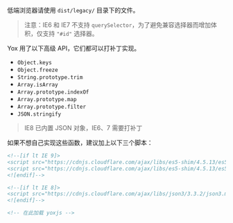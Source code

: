 低端浏览器请使用 `dist/legacy/` 目录下的文件。

> 注意：IE6 和 IE7 不支持 `querySelector`，为了避免兼容选择器而增加体积，仅支持 `"#id"` 选择器。

Yox 用了以下高级 API，它们都可以打补丁实现。

* `Object.keys`
* `Object.freeze`
* `String.prototype.trim`
* `Array.isArray`
* `Array.prototype.indexOf`
* `Array.prototype.map`
* `Array.prototype.filter`
* `JSON.stringify`

> IE8 已内置 JSON 对象，IE6、7 需要打补丁

如果不想自己实现这些函数，建议加上以下三个脚本：

```html
<!--[if lt IE 9]>
<script src="https://cdnjs.cloudflare.com/ajax/libs/es5-shim/4.5.13/es5-shim.min.js"></script>
<script src="https://cdnjs.cloudflare.com/ajax/libs/es5-shim/4.5.13/es5-sham.min.js"></script>
<![endif]-->

<!--[if lt IE 8]>
<script src="https://cdnjs.cloudflare.com/ajax/libs/json3/3.3.2/json3.min.js"></script>
<![endif]-->

<!-- 在此加载 yoxjs -->
```





